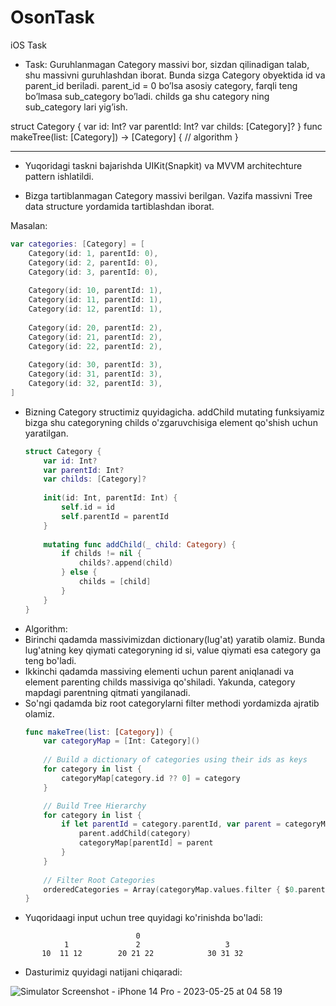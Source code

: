# OsonTask
iOS Task

- Task:
Guruhlanmagan Category massivi bor, sizdan qilinadigan talab, shu massivni guruhlashdan iborat.
Bunda sizga Category obyektida id va parent_id beriladi.
parent_id = 0 bo’lsa asosiy category, farqli teng bo’lmasa sub_category bo’ladi.
childs ga shu category ning sub_category lari yig’ish.

struct Category {
    var id: Int?
    var parentId: Int?
    var childs: [Category]?
}
func makeTree(list: [Category]) -> [Category] { // algorithm
}
**************************************************************************************************

- Yuqoridagi taskni bajarishda UIKit(Snapkit) va MVVM architechture pattern ishlatildi. 

- Bizga tartiblanmagan Category massivi berilgan. Vazifa massivni Tree data structure yordamida tartiblashdan iborat.

Masalan: 
```swift
var categories: [Category] = [
    Category(id: 1, parentId: 0),
    Category(id: 2, parentId: 0),
    Category(id: 3, parentId: 0),
    
    Category(id: 10, parentId: 1),
    Category(id: 11, parentId: 1),
    Category(id: 12, parentId: 1),
    
    Category(id: 20, parentId: 2),
    Category(id: 21, parentId: 2),
    Category(id: 22, parentId: 2),
    
    Category(id: 30, parentId: 3),
    Category(id: 31, parentId: 3),
    Category(id: 32, parentId: 3),
]
```
- Bizning Category structimiz quyidagicha. addChild mutating funksiyamiz bizga shu categoryning childs o'zgaruvchisiga element qo'shish uchun yaratilgan.
    ```swift
    struct Category {
        var id: Int?
        var parentId: Int?
        var childs: [Category]?
        
        init(id: Int, parentId: Int) {
            self.id = id
            self.parentId = parentId
        }
        
        mutating func addChild(_ child: Category) {
            if childs != nil {
                childs?.append(child)
            } else {
                childs = [child]
            }
        }
    }
    ```
- Algorithm: 
- Birinchi qadamda massivimizdan dictionary(lug'at) yaratib olamiz. Bunda lug'atning key qiymati categoryning id si, value qiymati esa category ga teng bo'ladi. 
- Ikkinchi qadamda massiving elementi uchun parent aniqlanadi va element parenting childs massiviga qo'shiladi. Yakunda, category mapdagi parentning  qitmati yangilanadi. 
- So'ngi qadamda biz root categorylarni filter methodi yordamizda ajratib olamiz. 
    ```swift
    func makeTree(list: [Category]) {
        var categoryMap = [Int: Category]()
        
        // Build a dictionary of categories using their ids as keys
        for category in list {
            categoryMap[category.id ?? 0] = category
        }

        // Build Tree Hierarchy
        for category in list {
            if let parentId = category.parentId, var parent = categoryMap[parentId] {
                parent.addChild(category)
                categoryMap[parentId] = parent
            }
        }
        
        // Filter Root Categories
        orderedCategories = Array(categoryMap.values.filter { $0.parentId == 0 })
    }
    ```
- Yuqoridaagi input uchun tree quyidagi ko'rinishda bo'ladi:
```
                            0
            1               2                   3
       10  11 12        20 21 22            30 31 32
```

- Dasturimiz quyidagi natijani chiqaradi: 

 ![Simulator Screenshot - iPhone 14 Pro - 2023-05-25 at 04 58 19](https://github.com/MJ8393/OsonTask/assets/108180424/702c61d3-5c42-4efa-97e1-88b000ab7f70)
